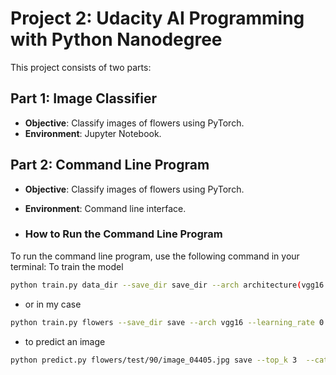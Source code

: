 # Project 2: Udacity AI Programming with Python Nanodegree

This project consists of two parts:

## Part 1: Image Classifier
- **Objective**: Classify images of flowers using PyTorch.
- **Environment**: Jupyter Notebook.

## Part 2: Command Line Program
- **Objective**: Classify images of flowers using PyTorch.
- **Environment**: Command line interface.

- ### How to Run the Command Line Program
To run the command line program, use the following command in your terminal:
To train the model
```bash
python train.py data_dir --save_dir save_dir --arch architecture(vgg16 or densenet121) --learning_rate lr --hidden_units 2048 --epochs epochs --gpu true/false
```
- or in my case

```bash
python train.py flowers --save_dir save --arch vgg16 --learning_rate 0.01 --hidden_units 2048 --epochs 8 --gpu true
```
- to predict an image 
```bash
python predict.py flowers/test/90/image_04405.jpg save --top_k 3  --category_names cat_to_name.json --gpu true
```
